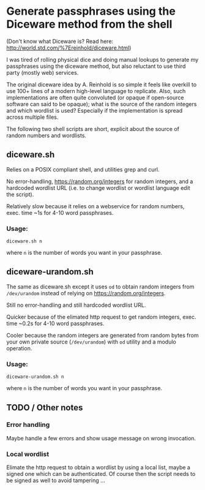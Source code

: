 # Generate passphrases using the Diceware method from the shell
(Don't know what Diceware is? Read here: http://world.std.com/%7Ereinhold/diceware.html)

I was tired of rolling physical dice and doing manual lookups
to generate my passphrases using the diceware method,
but also reluctant to use third party (mostly web) services. 

The original diceware idea by A. Reinhold is so simple 
it feels like overkill to use 100+ lines of a modern
high-level language to replicate. 
Also, such implementations are often quite convoluted
(or opaque if open-source software can said to be opaque);
what is the source of the random integers
and which wordlist is used?
Especially if the implementation
is spread across multiple files.

The following two shell scripts are short,
explicit about the source of random numbers
and wordlists.


## diceware.sh
Relies on a POSIX compliant shell,
and utilities grep and curl.

No error-handling, 
https://random.org/integers for random integers,
and a hardcoded wordlist URL
(i.e. to change wordlist or wordlist language edit the script).

Relatively slow because it relies on a webservice for random numbers,
exec. time ~1s for 4-10 word passphrases.

### Usage:
`diceware.sh n`

where `n` is the number of words you want in your passphrase.

## diceware-urandom.sh
The same as diceware.sh except it uses `od` to obtain
random integers from `/dev/urandom` instead of relying on
https://random.org/integers.

Still no error-handling and still hardcoded wordlist URL.

Quicker because of the elimated http request to get random integers,
exec. time ~0.2s for 4-10 word passphrases.

Cooler because the random integers are generated from
random bytes from your own private source (`/dev/urandom`) 
with `od` utility and a modulo operation.

### Usage:
`diceware-urandom.sh n`

where `n` is the number of words you want in your passphrase.

## TODO / Other notes
### Error handling
Maybe handle a few errors and show usage message on wrong invocation.

### Local wordlist
Elimate the http request to obtain a wordlist by using a local 
list, maybe a signed one which can be authenticated.
Of course then the script needs to be signed as well to avoid
tampering ...

